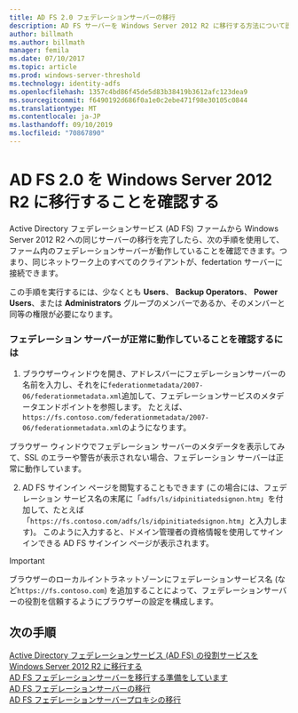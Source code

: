 ```yaml
---
title: AD FS 2.0 フェデレーションサーバーの移行
description: AD FS サーバーを Windows Server 2012 R2 に移行する方法について説明します。
author: billmath
ms.author: billmath
manager: femila
ms.date: 07/10/2017
ms.topic: article
ms.prod: windows-server-threshold
ms.technology: identity-adfs
ms.openlocfilehash: 1357c4bd86f45de5d83b38419b3612afc123dea9
ms.sourcegitcommit: f6490192d686f0a1e0c2ebe471f98e30105c0844
ms.translationtype: MT
ms.contentlocale: ja-JP
ms.lasthandoff: 09/10/2019
ms.locfileid: "70867890"
---
```

# <a name="verify-the-ad-fs-20-migration-to-windows-server-2012-r2"></a>AD FS 2.0 を Windows Server 2012 R2 に移行することを確認する

Active Directory フェデレーションサービス (AD FS) ファームから Windows Server 2012 R2 への同じサーバーの移行を完了したら、次の手順を使用して、ファーム内のフェデレーションサーバーが動作していることを確認できます。つまり、同じネットワーク上のすべてのクライアントが、federtation サーバーに接続できます。  
  
この手順を実行するには、少なくとも **Users**、 **Backup Operators**、 **Power Users**、または **Administrators** グループのメンバーであるか、そのメンバーと同等の権限が必要になります。
  
### <a name="to-verify-that-a-federation-server-is-operational"></a>フェデレーション サーバーが正常に動作していることを確認するには  
  
1.  ブラウザーウィンドウを開き、アドレスバーにフェデレーションサーバーの名前を入力し、それをに`federationmetadata/2007-06/federationmetadata.xml`追加して、フェデレーションサービスのメタデータエンドポイントを参照します。 たとえば、 `https://fs.contoso.com/federationmetadata/2007-06/federationmetadata.xml`のようになります。  
  
ブラウザー ウィンドウでフェデレーション サーバーのメタデータを表示してみて、SSL のエラーや警告が表示されない場合、フェデレーション サーバーは正常に動作しています。  
  
2. AD FS サインイン ページを閲覧することもできます (この場合には、フェデレーション サービス名の末尾に「`adfs/ls/idpinitiatedsignon.htm`」を付加して、たとえば「`https://fs.contoso.com/adfs/ls/idpinitiatedsignon.htm`」と入力します)。  このように入力すると、ドメイン管理者の資格情報を使用してサインインできる AD FS サインイン ページが表示されます。  
  
> [!IMPORTANT]
>  ブラウザーのローカルイントラネットゾーンにフェデレーションサービス名 (など`https://fs.contoso.com`) を追加することによって、フェデレーションサーバーの役割を信頼するようにブラウザーの設定を構成します。  
  
## <a name="next-steps"></a>次の手順
 [Active Directory フェデレーションサービス (AD FS) の役割サービスを Windows Server 2012 R2 に移行する](migrate-ad-fs-service-role-to-windows-server-r2.md)   
 [AD FS フェデレーションサーバーを移行する準備をしています](prepare-migrate-ad-fs-server-r2.md)  
 [AD FS フェデレーションサーバーの移行](migrate-ad-fs-fed-server-r2.md)   
 [AD FS フェデレーションサーバープロキシの移行](migrate-fed-server-proxy-r2.md)   
